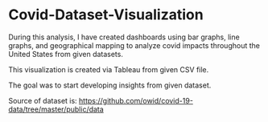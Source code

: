 # Covid-Dataset-Visualization
During this analysis, I have created dashboards using bar graphs, line graphs, and geographical mapping to analyze covid impacts throughout the United States from given datasets.

This visualization is created via Tableau from given CSV file. 

The goal was to start developing insights from given dataset. 

Source of dataset is: https://github.com/owid/covid-19-data/tree/master/public/data 
